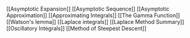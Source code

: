 [[Asymptotic Expansion]]
[[Asymptotic Sequence]]
[[Asymptotic Approximation]]
[[Approximating Integrals]]
[[The Gamma Function]]
[[Watson's lemma]]
[[Laplace integrals]]
[[Laplace Method Summary]]
[[Oscillatory Integrals]]
[[Method of Steepest Descent]]